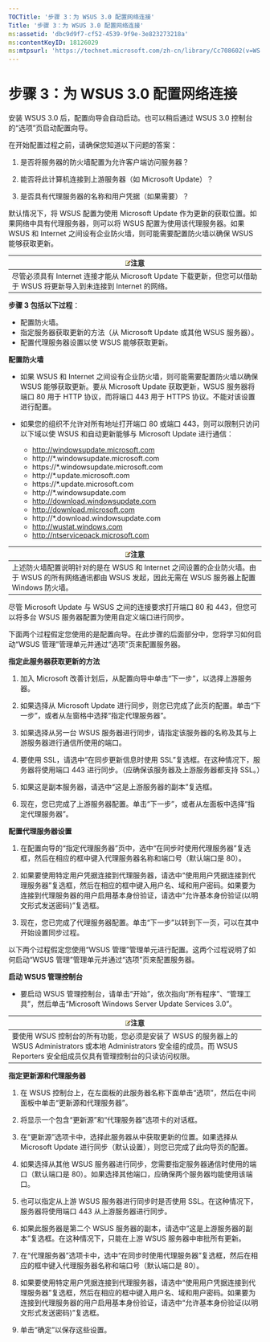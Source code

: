 ```yaml
---
TOCTitle: '步骤 3：为 WSUS 3.0 配置网络连接'
Title: '步骤 3：为 WSUS 3.0 配置网络连接'
ms:assetid: 'dbc9d9f7-cf52-4539-9f9e-3e823273218a'
ms:contentKeyID: 18126029
ms:mtpsurl: 'https://technet.microsoft.com/zh-cn/library/Cc708602(v=WS.10)'
---
```


步骤 3：为 WSUS 3.0 配置网络连接
================================

安装 WSUS 3.0 后，配置向导会自动启动。也可以稍后通过 WSUS 3.0 控制台的“选项”页启动配置向导。

在开始配置过程之前，请确保您知道以下问题的答案：

1. 是否将服务器的防火墙配置为允许客户端访问服务器？

2. 能否将此计算机连接到上游服务器（如 Microsoft Update）？

3. 是否具有代理服务器的名称和用户凭据（如果需要）？

默认情况下，将 WSUS 配置为使用 Microsoft Update 作为更新的获取位置。如果网络中具有代理服务器，则可以将 WSUS 配置为使用该代理服务器。如果 WSUS 和 Internet 之间设有企业防火墙，则可能需要配置防火墙以确保 WSUS 能够获取更新。

| ![](images/Cc708602.note(WS.10).gif)注意                                                  |
|------------------------------------------------------------------------------------------------------------------------|
| 尽管必须具有 Internet 连接才能从 Microsoft Update 下载更新，但您可以借助于 WSUS 将更新导入到未连接到 Internet 的网络。 |

**步骤 3 包括以下过程**：

-   配置防火墙。
-   指定服务器获取更新的方法（从 Microsoft Update 或其他 WSUS 服务器）。
-   配置代理服务器设置以使 WSUS 能够获取更新。

**配置防火墙**
-   如果 WSUS 和 Internet 之间设有企业防火墙，则可能需要配置防火墙以确保 WSUS 能够获取更新。要从 Microsoft Update 获取更新，WSUS 服务器将端口 80 用于 HTTP 协议，而将端口 443 用于 HTTPS 协议。不能对该设置进行配置。

-   如果您的组织不允许对所有地址打开端口 80 或端口 443，则可以限制只访问以下域以使 WSUS 和自动更新能够与 Microsoft Update 进行通信：

    -   http://windowsupdate.microsoft.com
    -   http://\*.windowsupdate.microsoft.com
    -   https://\*.windowsupdate.microsoft.com
    -   http://\*.update.microsoft.com
    -   https://\*.update.microsoft.com
    -   http://\*.windowsupdate.com
    -   http://download.windowsupdate.com
    -   http://download.microsoft.com
    -   http://\*.download.windowsupdate.com
    -   http://wustat.windows.com
    -   http://ntservicepack.microsoft.com

| ![](images/Cc708602.note(WS.10).gif)注意                                                                                     |
|-----------------------------------------------------------------------------------------------------------------------------------------------------------|
| 上述防火墙配置说明针对的是在 WSUS 和 Internet 之间设置的企业防火墙。由于 WSUS 的所有网络通讯都由 WSUS 发起，因此无需在 WSUS 服务器上配置 Windows 防火墙。 |

尽管 Microsoft Update 与 WSUS 之间的连接要求打开端口 80 和 443，但您可以将多台 WSUS 服务器配置为使用自定义端口进行同步。

下面两个过程假定您使用的是配置向导。在此步骤的后面部分中，您将学习如何启动“WSUS 管理”管理单元并通过“选项”页来配置服务器。

**指定此服务器获取更新的方法**
1.  加入 Microsoft 改善计划后，从配置向导中单击“下一步”，以选择上游服务器。

2.  如果选择从 Microsoft Update 进行同步，则您已完成了此页的配置。单击“下一步”，或者从左窗格中选择“指定代理服务器”。

3.  如果选择从另一台 WSUS 服务器进行同步，请指定该服务器的名称及其与上游服务器进行通信所使用的端口。

4.  要使用 SSL，请选中“在同步更新信息时使用 SSL”复选框。在这种情况下，服务器将使用端口 443 进行同步。（应确保该服务器及上游服务器都支持 SSL。）

5.  如果这是副本服务器，请选中“这是上游服务器的副本”复选框。

6.  现在，您已完成了上游服务器配置。单击“下一步”，或者从左面板中选择“指定代理服务器”。

**配置代理服务器设置**
1.  在配置向导的“指定代理服务器”页中，选中“在同步时使用代理服务器”复选框，然后在相应的框中键入代理服务器名称和端口号（默认端口是 80）。

2.  如果要使用特定用户凭据连接到代理服务器，请选中“使用用户凭据连接到代理服务器”复选框，然后在相应的框中键入用户名、域和用户密码。如果要为连接到代理服务器的用户启用基本身份验证，请选中“允许基本身份验证(以明文形式发送密码)”复选框。

3.  现在，您已完成了代理服务器配置。单击“下一步”以转到下一页，可以在其中开始设置同步过程。

以下两个过程假定您使用“WSUS 管理”管理单元进行配置。这两个过程说明了如何启动“WSUS 管理”管理单元并通过“选项”页来配置服务器。

**启动 WSUS 管理控制台**
-   要启动 WSUS 管理控制台，请单击“开始”，依次指向“所有程序”、“管理工具”，然后单击“Microsoft Windows Server Update Services 3.0”。

| ![](images/Cc708602.note(WS.10).gif)注意                                                                                                               |
|-------------------------------------------------------------------------------------------------------------------------------------------------------------------------------------|
| 要使用 WSUS 控制台的所有功能，您必须是安装了 WSUS 的服务器上的 WSUS Administrators 或本地 Administrators 安全组的成员。而 WSUS Reporters 安全组成员仅具有管理控制台的只读访问权限。 |

**指定更新源和代理服务器**
1.  在 WSUS 控制台上，在左面板的此服务器名称下面单击“选项”，然后在中间面板中单击“更新源和代理服务器”。

2.  将显示一个包含“更新源”和“代理服务器”选项卡的对话框。

3.  在“更新源”选项卡中，选择此服务器从中获取更新的位置。如果选择从 Microsoft Update 进行同步（默认设置），则您已完成了此向导页的配置。

4.  如果选择从其他 WSUS 服务器进行同步，您需要指定服务器通信时使用的端口（默认端口是 80）。如果选择其他端口，应确保两个服务器均能使用该端口。

5.  也可以指定从上游 WSUS 服务器进行同步时是否使用 SSL。在这种情况下，服务器将使用端口 443 从上游服务器进行同步。

6.  如果此服务器是第二个 WSUS 服务器的副本，请选中“这是上游服务器的副本”复选框。在这种情况下，只能在上游 WSUS 服务器中审批所有更新。

7.  在“代理服务器”选项卡中，选中“在同步时使用代理服务器”复选框，然后在相应的框中键入代理服务器名称和端口号（默认端口是 80）。

8.  如果要使用特定用户凭据连接到代理服务器，请选中“使用用户凭据连接到代理服务器”复选框，然后在相应的框中键入用户名、域和用户密码。如果要为连接到代理服务器的用户启用基本身份验证，请选中“允许基本身份验证(以明文形式发送密码)”复选框。

9.  单击“确定”以保存这些设置。
